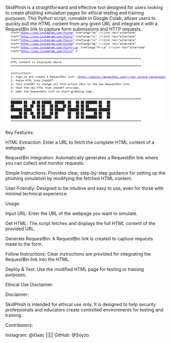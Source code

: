 SkidPhish is a straightforward and effective tool designed for users looking to create phishing simulation pages for ethical testing and training purposes. 
This Python script, runnable in Google Colab, allows users to quickly pull the HTML content from any given URL and integrate it with a RequestBin link to capture form submissions and HTTP requests.
![SkidPhish Logo](https://github.com/soyzo/Skid-Phish/raw/main/image.png)



Key Features:

HTML Extraction: Enter a URL to fetch the complete HTML content of a webpage.

RequestBin Integration: Automatically generates a RequestBin link where you can collect and monitor requests.

Simple Instructions: Provides clear, step-by-step guidance for setting up the phishing simulation by modifying the fetched HTML content.

User-Friendly: Designed to be intuitive and easy to use, even for those with minimal technical experience.


Usage:

Input URL: Enter the URL of the webpage you want to simulate.

Get HTML: The script fetches and displays the full HTML content of the provided URL.

Generate RequestBin: A RequestBin link is created to capture requests made to the form.

Follow Instructions: Clear instructions are provided for integrating the RequestBin link into the HTML.

Deploy & Test: Use the modified HTML page for testing or training purposes.

Ethical Use Disclaimer:


Disclaimer:

SkidPhish is intended for ethical use only. 
It is designed to help security professionals and educators create controlled environments for testing and training. 


Contributors:

Instagram: @i0aac |||||   GitHub: @Soyzo
